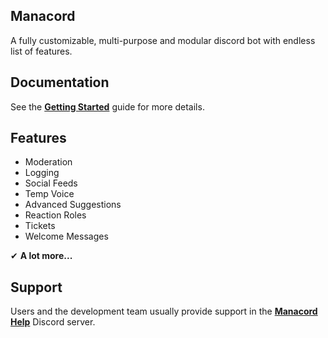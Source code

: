 ## Manacord

A fully customizable, multi-purpose and modular discord bot with endless list of features.

## Documentation

See the **[Getting Started](/getting-started)** guide for more details.

## Features

- Moderation
- Logging
- Social Feeds
- Temp Voice
- Advanced Suggestions
- Reaction Roles
- Tickets
- Welcome Messages

✔ **A lot more...**

## Support

Users and the development team usually provide support in the **[Manacord Help](https://dc.manacord.xyz)** Discord server.
